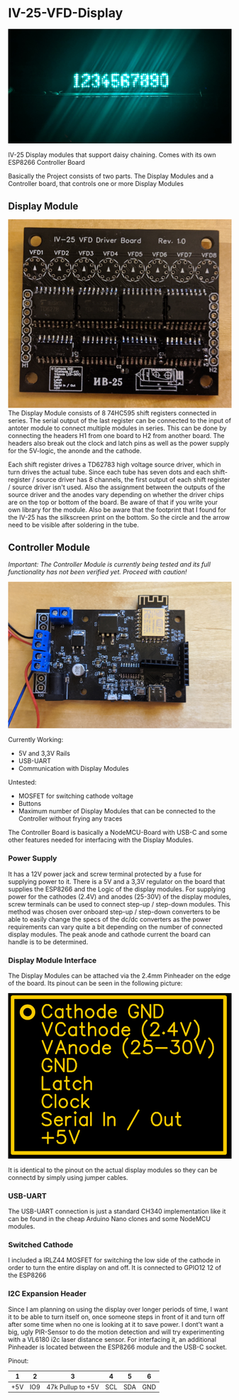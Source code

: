 # IV-25-VFD-Display
![Display Module](images/display2.jpg)

IV-25 Display modules that support daisy chaining. Comes with its own ESP8266 Controller Board

Basically the Project consists of two parts. The Display Modules and a Controller board, that controls one or more Display Modules

## Display Module
![Display Module](images/display-module.jpg)
The Display Module consists of 8 74HC595 shift registers connected in series. The serial output of the last register can be connected to the input of antoter module to connect multiple modules in series. This can be done by connecting the headers H1 from one board to H2 from another board.
The headers also break out the clock and latch pins as well as the power supply for the 5V-logic, the anonde and the cathode.

Each shift register drives a TD62783 high voltage source driver, which in turn drives the actual tube.
Since each tube has seven dots and each shift-register / source driver has 8 channels, the first output of each shift register / source driver isn't used. Also the assignment between the outputs of the source driver and the anodes vary depending on whether the driver chips are on the top or bottom of the board. Be aware of that if you write your own library for the module. Also be aware that the footprint that I found for the IV-25 has the silkscreen print on the bottom. So the circle and the arrow need to be visible after soldering in the tube.

## Controller Module
*Important: The Controller Module is currently being tested and its full functionality has not been verified yet. Proceed with caution!*

![Controller PCB](images/controller.jpg)

Currently Working:
* 5V and 3,3V Rails
* USB-UART
* Communication with Display Modules

Untested:
* MOSFET for switching cathode voltage
* Buttons
* Maximum number of Display Modules that can be connected to the Controller without frying any traces

The Controller Board is basically a NodeMCU-Board with USB-C and some other features needed for interfacing with the Display Modules.

### Power Supply
It has a 12V power jack and screw terminal  protected by a fuse for supplying power to it. There is a 5V and a 3,3V regulator on the board that supplies the ESP8266 and the Logic of the display modules. For supplying power for the cathodes (2.4V) and anodes (25-30V) of the display modules, screw terminals can be used to connect step-up / step-down modules. This method was chosen over onboard step-up / step-down converters to be able to easily change the specs of the dc/dc converters as the power requirements can vary quite a bit depending on the number of connected display modules. The peak anode and cathode current the board can handle is to be determined.

### Display Module Interface

The Display Modules can be attached via the 2.4mm Pinheader on the edge of the board.
Its pinout can be seen in the following picture:

![Pinout of the Display Module Interface](images/display-module-pinout.png)

It is identical to the pinout on the actual display modules so they can be connectd by simply using jumper cables.

### USB-UART
The USB-UART connection is just a standard CH340 implementation like it can be found in the cheap Arduino Nano clones and some NodeMCU modules.

### Switched Cathode
I included a IRLZ44 MOSFET for switching the low side of the cathode in order to turn the entire display on and off. It is connected to GPIO12 12 of the ESP8266

### I2C Expansion Header
Since I am planning on using the display over longer periods of time, I want it to be able to turn itself on, once someone steps in front of it and turn off after some time when no one is looking at it to save power. I dont't want a big, ugly PIR-Sensor to do the motion detection and will try experimenting with a VL6180 i2c laser distance sensor. For interfacing it, an additional Pinheader is located between the ESP8266 module and the USB-C socket.

Pinout:

| 1   | 2   |         3         | 4   | 5   | 6   |
|-----|-----|-------------------|-----|-----|-----|
| +5V | IO9 | 47k Pullup to +5V | SCL | SDA | GND |

